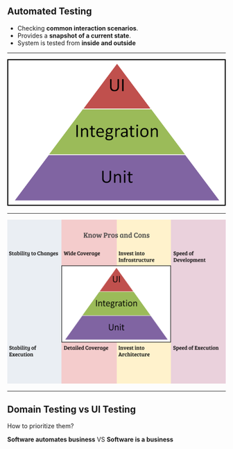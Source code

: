 ## Automated Testing

* Checking **common interaction scenarios**.
* Provides a **snapshot of a current state**.
* System is tested from **inside and outside**

---

![](img/pyramid.png)

---

![](img/pros-cons.svg)

---

## Domain Testing vs UI Testing

How to prioritize them?

**Software automates business** VS **Software is a business**

